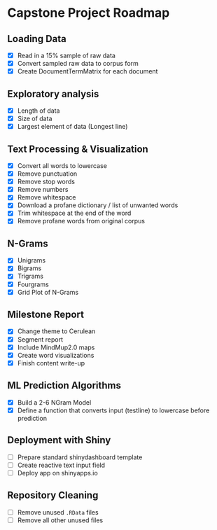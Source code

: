 # Capstone Project Roadmap

## Loading Data
- [x] Read in a 15% sample of raw data 
- [x] Convert sampled raw data to corpus form
- [x] Create DocumentTermMatrix for each document

## Exploratory analysis
- [x] Length of data
- [x] Size of data
- [x] Largest element of data (Longest line)

## Text Processing & Visualization
- [x] Convert all words to lowercase
- [x] Remove punctuation
- [x] Remove stop words
- [x] Remove numbers
- [x] Remove whitespace
- [x] Download a profane dictionary / list of unwanted words
- [x] Trim whitespace at the end of the word
- [x] Remove profane words from original corpus

## N-Grams
- [x] Unigrams
- [x] Bigrams
- [x] Trigrams
- [x] Fourgrams
- [x] Grid Plot of N-Grams

## Milestone Report
- [x] Change theme to Cerulean
- [x] Segment report
- [x] Include MindMup2.0 maps
- [x] Create word visualizations
- [x] Finish content write-up

## ML Prediction Algorithms
- [x] Build a 2-6 NGram Model
- [x] Define a function that converts input (testline) to lowercase before prediction

## Deployment with Shiny
- [ ] Prepare standard shinydashboard template
- [ ] Create reactive text input field
- [ ] Deploy app on shinyapps.io

## Repository Cleaning
- [ ] Remove unused `.RData` files
- [ ] Remove all other unused files